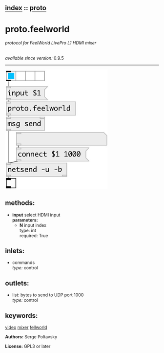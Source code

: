 [index](index.html) :: [proto](category_proto.html)
---

# proto.feelworld

###### protocol for FeelWorld LivePro L1 HDMI mixer

*available since version:* 0.9.5

---




[![example](../examples/img/proto.feelworld.jpg)](../examples/pd/proto.feelworld.pd)





## methods:

* **input**
select HDMI input<br>
  __parameters:__
  - **N** input index<br>
    type: int <br>
    required: True <br>






## inlets:

* commands<br>
_type:_ control



## outlets:

* list: bytes to send to UDP port 1000<br>
_type:_ control



## keywords:

[video](keywords/video.html)
[mixer](keywords/mixer.html)
[fellworld](keywords/fellworld.html)






**Authors:** Serge Poltavsky




**License:** GPL3 or later





